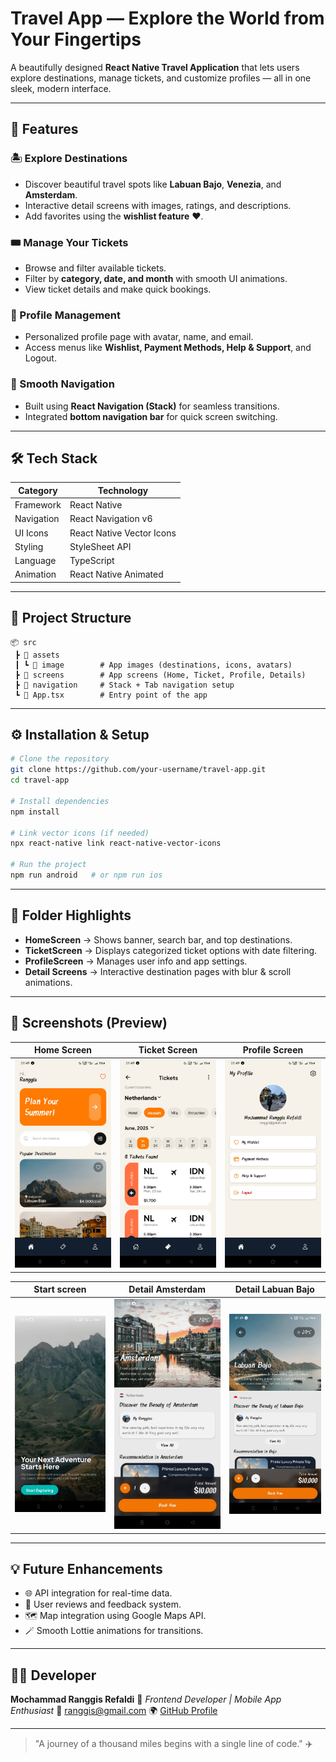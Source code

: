 # Travel App — Explore the World from Your Fingertips

A beautifully designed **React Native Travel Application** that lets users explore destinations, manage tickets, and customize profiles — all in one sleek, modern interface.

---

## 🚀 Features

### 🏝️ Explore Destinations

* Discover beautiful travel spots like **Labuan Bajo**, **Venezia**, and **Amsterdam**.
* Interactive detail screens with images, ratings, and descriptions.
* Add favorites using the **wishlist feature** ❤️.

### 🎟️ Manage Your Tickets

* Browse and filter available tickets.
* Filter by **category, date, and month** with smooth UI animations.
* View ticket details and make quick bookings.

### 👤 Profile Management

* Personalized profile page with avatar, name, and email.
* Access menus like **Wishlist, Payment Methods, Help & Support**, and Logout.

### 🧭 Smooth Navigation

* Built using **React Navigation (Stack)** for seamless transitions.
* Integrated **bottom navigation bar** for quick screen switching.

---

## 🛠️ Tech Stack

| Category   | Technology                |
| ---------- | ------------------------- |
| Framework  | React Native              |
| Navigation | React Navigation v6       |
| UI Icons   | React Native Vector Icons |
| Styling    | StyleSheet API            |
| Language   | TypeScript                |
| Animation  | React Native Animated     |

---

## 📁 Project Structure

```
📦 src
 ┣ 📂 assets
 ┃ ┗ 📂 image        # App images (destinations, icons, avatars)
 ┣ 📂 screens        # App screens (Home, Ticket, Profile, Details)
 ┣ 📂 navigation     # Stack + Tab navigation setup
 ┗ 📜 App.tsx        # Entry point of the app
```

---

## ⚙️ Installation & Setup

```bash
# Clone the repository
git clone https://github.com/your-username/travel-app.git
cd travel-app

# Install dependencies
npm install

# Link vector icons (if needed)
npx react-native link react-native-vector-icons

# Run the project
npm run android   # or npm run ios
```

---

## 🧩 Folder Highlights

* **HomeScreen** → Shows banner, search bar, and top destinations.
* **TicketScreen** → Displays categorized ticket options with date filtering.
* **ProfileScreen** → Manages user info and app settings.
* **Detail Screens** → Interactive destination pages with blur & scroll animations.

---

## 📸 Screenshots (Preview)

| Home Screen                                            | Ticket Screen                                               | Profile Screen                                               |
| ------------------------------------------------------ | ----------------------------------------------------------- | ------------------------------------------------------------ |
| ![Home](https://github.com/Ranggis/TUGAS-PEMROGRAMAN-PERANGKAT-MOBILE-SESI-4/blob/main/Hasil%20Implementasi/Home%20Screen.jpg) | ![Ticket](https://github.com/Ranggis/TUGAS-PEMROGRAMAN-PERANGKAT-MOBILE-SESI-4/blob/main/Hasil%20Implementasi/Ticket%20Screen.jpg) | ![Profile](https://github.com/Ranggis/TUGAS-PEMROGRAMAN-PERANGKAT-MOBILE-SESI-4/blob/main/Hasil%20Implementasi/Profil%20Screen.jpg) |

| Start screen | Detail Amsterdam | Detail Labuan Bajo |
| ------------------ | -------- | -------- |
| ![Start screen](https://github.com/Ranggis/TUGAS-PEMROGRAMAN-PERANGKAT-MOBILE-SESI-4/blob/main/Hasil%20Implementasi/Start%20Screen.jpg) | ![Detail Amsterdam](https://github.com/Ranggis/TUGAS-PEMROGRAMAN-PERANGKAT-MOBILE-SESI-4/blob/main/Hasil%20Implementasi/Detail%20Screen%20Amsterdam.jpg) | ![Detail Labuan Bajo](https://github.com/Ranggis/TUGAS-PEMROGRAMAN-PERANGKAT-MOBILE-SESI-4/blob/main/Hasil%20Implementasi/Detail%20Screen%20Labuan%20Bajo.jpg) |

---

## 💡 Future Enhancements

* 🌐 API integration for real-time data.
* 💬 User reviews and feedback system.
* 🗺️ Map integration using Google Maps API.
* 🪄 Smooth Lottie animations for transitions.

---

## 👨‍💻 Developer

**Mochammad Ranggis Refaldi**
💼 *Frontend Developer | Mobile App Enthusiast*
📧 [ranggis@gmail.com](mailto:ranggis@gmail.com)
🌍 [GitHub Profile](https://github.com/your-username)

---

> "A journey of a thousand miles begins with a single line of code." ✈️
